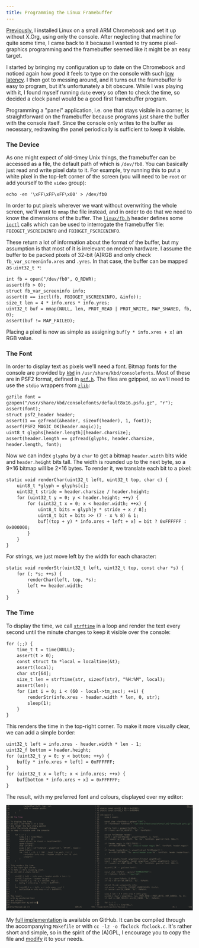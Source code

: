 ```yaml
---
title: Programming the Linux Framebuffer
---
```


[Previously][linux-console],
I installed Linux on a small ARM Chromebook
and set it up without X.Org,
using only the console.
After neglecting that machine
for quite some time,
I came back to it
because I wanted to try some
pixel-graphics programming
and the framebuffer seemed like
it might be an easy target.

I started by
bringing my configuration up to date
on the Chromebook
and noticed again how *good* it feels
to type on the console
with such [low latency].
I then got to messing around,
and it turns out the framebuffer
*is* easy to program,
but it's unfortunately a bit obscure.
While I was playing with it,
I found myself running `date`
every so often to check the time,
so decided a clock panel
would be a good first framebuffer program.

Programming a "panel" application,
i.e. one that stays visible in a corner,
is straightforward on the framebuffer
because programs just share the buffer
with the console itself.
Since the console only writes
to the buffer as necessary,
redrawing the panel periodically
is sufficient to keep it visible.

[linux-console]: /2017/05/05/linux-console.html
[low latency]: https://danluu.com/term-latency/

### The Device

As one might expect of old-timey Unix things,
the framebuffer can be accessed as a file,
the default path of which is `/dev/fb0`.
You can basically just read and write pixel data to it.
For example, try running this
to put a white pixel
in the top-left corner of the screen
(you will need to be `root`
or add yourself to the `video` group):

    echo -en '\xFF\xFF\xFF\x00' > /dev/fb0

In order to put pixels wherever we want
without overwriting the whole screen,
we'll want to `mmap` the file instead,
and in order to do that we need to know
the dimensions of the buffer.
The [`linux/fb.h`] header defines
some [`ioctl`] calls which can be used
to interrogate the framebuffer file:
`FBIOGET_VSCREENINFO` and `FBIOGET_FSCREENINFO`.

These return a lot of information
about the format of the buffer,
but my assumption is that most of it
is irrelevant on modern hardware.
I assume the buffer to be
packed pixels of 32-bit (A)RGB
and only check `fb_var_screeninfo.xres` and `.yres`.
In that case,
the buffer can be mapped
as `uint32_t *`:

    int fb = open("/dev/fb0", O_RDWR);
    assert(fb > 0);
    struct fb_var_screeninfo info;
    assert(0 == ioctl(fb, FBIOGET_VSCREENINFO, &info));
    size_t len = 4 * info.xres * info.yres;
    uint32_t buf = mmap(NULL, len, PROT_READ | PROT_WRITE, MAP_SHARED, fb, 0);
    assert(buf != MAP_FAILED);

Placing a pixel is now as simple as
assigning `buf[y * info.xres + x]`
an RGB value.

[`linux/fb.h`]: https://github.com/torvalds/linux/blob/master/include/uapi/linux/fb.h
[`ioctl`]: http://man7.org/linux/man-pages/man2/ioctl.2.html

### The Font

In order to display text as pixels
we'll need a font.
Bitmap fonts for the console
are provided by [`kbd`]
in `/usr/share/kbd/consolefonts`.
Most of these are in PSF2 format,
defined in [`psf.h`].
The files are gzipped,
so we'll need to use
the `stdio` wrappers from [`zlib`]:

    gzFile font = gzopen("/usr/share/kbd/consolefonts/default8x16.psfu.gz", "r");
    assert(font);
    struct psf2_header header;
    assert(1 == gzfread(&header, sizeof(header), 1, font));
    asserf(PSF2_MAGIC_OK(header.magic));
    uint8_t glyphs[header.length][header.charsize];
    assert(header.length == gzfread(glyphs, header.charsize, header.length, font);

Now we can index `glyphs` by a `char`
to get a bitmap
`header.width` bits wide
and `header.height` bits tall.
The width is rounded up to the next byte,
so a 9×16 bitmap will be 2×16 bytes.
To render it,
we translate each bit
to a pixel:

    static void renderChar(uint32_t left, uint32_t top, char c) {
        uint8_t *glyph = glyphs[c];
        uint32_t stride = header.charsize / header.height;
        for (uint32_t y = 0; y < header.height; ++y) {
            for (uint32_t x = 0; x < header.width; ++x) {
                uint8_t bits = glyph[y * stride + x / 8];
                uint8_t bit = bits >> (7 - x % 8) & 1;
                buf[(top + y) * info.xres + left + x] = bit ? 0xFFFFFF : 0x000000;
            }
        }
    }

For strings,
we just move left
by the width for each character:

    static void renderStr(uint32_t left, uint32_t top, const char *s) {
        for (; *s; ++s) {
            renderChar(left, top, *s);
            left += header.width;
        }
    }

[`kbd`]: http://kbd-project.org
[`psf.h`]: https://github.com/legionus/kbd/blob/master/src/psf.h
[`zlib`]: http://zlib.net

### The Time

To display the time,
we call [`strftime`] in a loop
and render the text every second
until the minute changes
to keep it visible over the console:

    for (;;) {
        time_t t = time(NULL);
        assert(t > 0);
        const struct tm *local = localtime(&t);
        assert(local);
        char str[64];
        size_t len = strftime(str, sizeof(str), "%H:%M", local);
        assert(len);
        for (int i = 0; i < (60 - local->tm_sec); ++i) {
            renderStr(info.xres - header.width * len, 0, str);
            sleep(1);
        }
    }

This renders the time
in the top-right corner.
To make it more visually clear,
we can add a simple border:

    uint32_t left = info.xres - header.width * len - 1;
    uint32_f bottom = header.height;
    for (uint32_t y = 0; y < bottom; ++y) {
        buf[y * info.xres + left] = 0xFFFFFF;
    }
    for (uint32_t x = left; x < info.xres; ++x) {
        buf[bottom * info.xres + x] = 0xFFFFFF;
    }

The result,
with my preferred font
and colours,
displayed over my editor:

[![Editor with clock](/image/fbclock.png)](/image/fbclock.png)

My [full implementation] is available
on GitHub.
It can be compiled through the accompanying `Makefile`
or with `cc -lz -o fbclock fbclock.c`.
It's rather short and simple,
so in the spirit of the (A)GPL,
I encourage you to copy the file
and [modify] it to your needs.

[`strftime`]: http://man7.org/linux/man-pages/man3/strftime.3.html
[full implementation]: https://github.com/programble/dotfiles/blob/master/bin/fbclock.c
[modify]: /image/gpl.jpg
